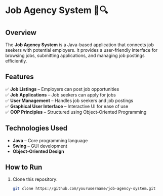 
# Job Agency System 🏢🔍  

## Overview  
The **Job Agency System** is a Java-based application that connects job seekers with potential employers. It provides a user-friendly interface for browsing jobs, submitting applications, and managing job postings efficiently.  

## Features  
✅ **Job Listings** – Employers can post job opportunities  
✅ **Job Applications** – Job seekers can apply for jobs  
✅ **User Management** – Handles job seekers and job postings  
✅ **Graphical User Interface** – Interactive UI for ease of use  
✅ **OOP Principles** – Structured using Object-Oriented Programming  

## Technologies Used  
- **Java** – Core programming language  
- **Swing** – GUI development  
- **Object-Oriented Design**  

## How to Run  
1. Clone this repository:  
   ```bash
   git clone https://github.com/yourusername/job-agency-system.git
